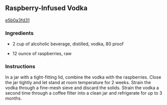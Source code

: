 ## Raspberry-Infused Vodka

[e5b0a3fd31](http://www.foodandwine.com/recipes/raspberry-infused-vodka)

### Ingredients

 - 2 cup of alcoholic beverage, distilled, vodka, 80 proof

 - 12 ounce of raspberries, raw

### Instructions

In a jar with a tight-fitting lid, combine the vodka with the raspberries. Close the jar tightly and let stand at room temperature for 2 weeks. Strain the vodka through a fine-mesh sieve and discard the solids. Strain the vodka a second time through a coffee filter into a clean jar and refrigerate for up to 3 months.
